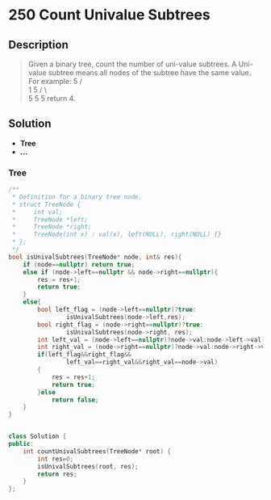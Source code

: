 # 250 Count Univalue Subtrees
## Description
>Given a binary tree, count the number of uni-value subtrees.
>A Uni-value subtree means all nodes of the subtree have the same value.
>For example:
>             5
>            / \
>           1   5
>          / \   \
>         5   5   5
> return 4.

## Solution
- **Tree**
- **...**

### Tree
```C++
/**
 * Definition for a binary tree node.
 * struct TreeNode {
 *     int val;
 *     TreeNode *left;
 *     TreeNode *right;
 *     TreeNode(int x) : val(x), left(NULL), right(NULL) {}
 * };
 */
bool isUnivalSubtrees(TreeNode* node, int& res){
    if (node==nullptr) return true;
    else if (node->left==nullptr && node->right==nullptr){
        res = res+1;
        return true;
    }
    else{
        bool left_flag = (node->left==nullptr)?true:
      			isUnivalSubtrees(node->left,res);
        bool right_flag = (node->right==nullptr)?true:
      			isUnivalSubtrees(node->right, res);
        int left_val = (node->left==nullptr)?node->val:node->left->val;
        int right_val = (node->right==nullptr)?node->val:node->right->val;
        if(left_flag&&right_flag&&
           		left_val==right_val&&right_val==node->val)
        {
            res = res+1;
            return true;
        }else
            return false;
    }
}


class Solution {
public:
    int countUnivalSubtrees(TreeNode* root) {
        int res=0;
        isUnivalSubtrees(root, res);
        return res;
    }
};
```
